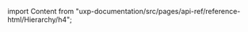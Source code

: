 
import Content from "uxp-documentation/src/pages/api-ref/reference-html/Hierarchy/h4";

<Content query="product=xd"/>
